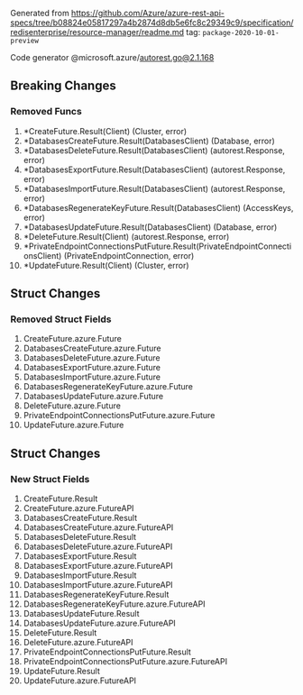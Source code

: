 Generated from https://github.com/Azure/azure-rest-api-specs/tree/b08824e05817297a4b2874d8db5e6fc8c29349c9/specification/redisenterprise/resource-manager/readme.md tag: `package-2020-10-01-preview`

Code generator @microsoft.azure/autorest.go@2.1.168

## Breaking Changes

### Removed Funcs

1. *CreateFuture.Result(Client) (Cluster, error)
1. *DatabasesCreateFuture.Result(DatabasesClient) (Database, error)
1. *DatabasesDeleteFuture.Result(DatabasesClient) (autorest.Response, error)
1. *DatabasesExportFuture.Result(DatabasesClient) (autorest.Response, error)
1. *DatabasesImportFuture.Result(DatabasesClient) (autorest.Response, error)
1. *DatabasesRegenerateKeyFuture.Result(DatabasesClient) (AccessKeys, error)
1. *DatabasesUpdateFuture.Result(DatabasesClient) (Database, error)
1. *DeleteFuture.Result(Client) (autorest.Response, error)
1. *PrivateEndpointConnectionsPutFuture.Result(PrivateEndpointConnectionsClient) (PrivateEndpointConnection, error)
1. *UpdateFuture.Result(Client) (Cluster, error)

## Struct Changes

### Removed Struct Fields

1. CreateFuture.azure.Future
1. DatabasesCreateFuture.azure.Future
1. DatabasesDeleteFuture.azure.Future
1. DatabasesExportFuture.azure.Future
1. DatabasesImportFuture.azure.Future
1. DatabasesRegenerateKeyFuture.azure.Future
1. DatabasesUpdateFuture.azure.Future
1. DeleteFuture.azure.Future
1. PrivateEndpointConnectionsPutFuture.azure.Future
1. UpdateFuture.azure.Future

## Struct Changes

### New Struct Fields

1. CreateFuture.Result
1. CreateFuture.azure.FutureAPI
1. DatabasesCreateFuture.Result
1. DatabasesCreateFuture.azure.FutureAPI
1. DatabasesDeleteFuture.Result
1. DatabasesDeleteFuture.azure.FutureAPI
1. DatabasesExportFuture.Result
1. DatabasesExportFuture.azure.FutureAPI
1. DatabasesImportFuture.Result
1. DatabasesImportFuture.azure.FutureAPI
1. DatabasesRegenerateKeyFuture.Result
1. DatabasesRegenerateKeyFuture.azure.FutureAPI
1. DatabasesUpdateFuture.Result
1. DatabasesUpdateFuture.azure.FutureAPI
1. DeleteFuture.Result
1. DeleteFuture.azure.FutureAPI
1. PrivateEndpointConnectionsPutFuture.Result
1. PrivateEndpointConnectionsPutFuture.azure.FutureAPI
1. UpdateFuture.Result
1. UpdateFuture.azure.FutureAPI
